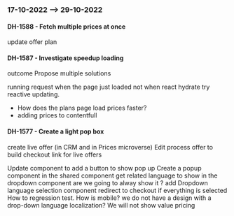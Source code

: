 ### 17-10-2022 --> 29-10-2022

#### DH-1588 - Fetch multiple prices at once
update offer plan 
#### DH-1587 - Investigate speedup loading
outcome
Propose multiple solutions

running request when the page just loaded not when react hydrate
try reactive updating. 
-   How does the plans page load prices faster?
- adding prices to contentfull
#### DH-1577 - Create a light pop box

create live offer (in CRM  and in Prices microverse)
Edit process offer to build checkout link for live offers

Update component to add a button to show pop up 
Create a popup component in the shared component
get related language to show in the dropdown component are we going to alway show it ? 
add Dropdown language selection component
redirect to checkout if everything is selected
How to regression test. 
How is mobile? 
we do not have a design with a drop-down language
localization?
We will not show value pricing